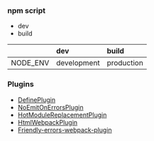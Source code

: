 ### **npm script**
* dev
* build


|                 | dev         | build         |
|:----------------|:------------|:--------------| 
| NODE_ENV        | development | production    |




### **Plugins** 

* [DefinePlugin](doc/plugins/plugin.md#defineplugin)
* [NoEmitOnErrorsPlugin](doc/plugins/plugin.md#noemitonerrorsplugin)
* [HotModuleReplacementPlugin](doc/plugins/plugin.md#hotmodulereplacementplugin)
* [HtmlWebpackPlugin](./doc/plugins/HtmlWebpackPlugin.md)
* [Friendly-errors-webpack-plugin](doc/plugins/plugin.md#friendly-errors-webpack-plugin)